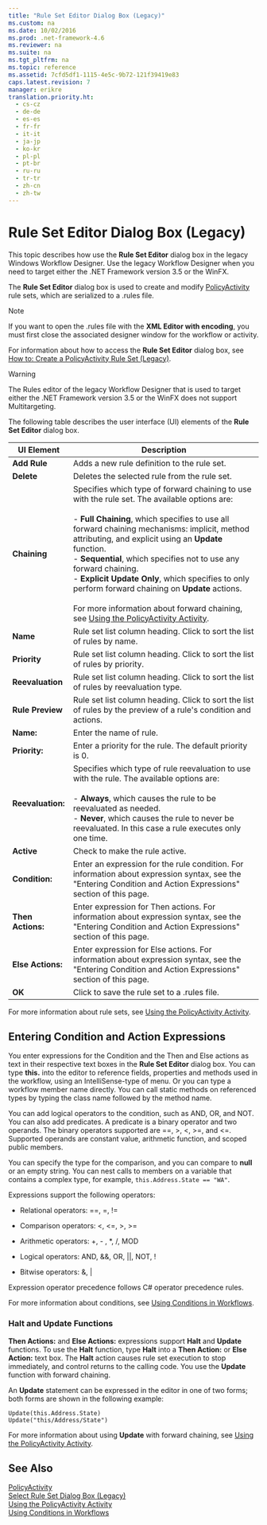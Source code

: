 ```yaml
---
title: "Rule Set Editor Dialog Box (Legacy)"
ms.custom: na
ms.date: 10/02/2016
ms.prod: .net-framework-4.6
ms.reviewer: na
ms.suite: na
ms.tgt_pltfrm: na
ms.topic: reference
ms.assetid: 7cfd5df1-1115-4e5c-9b72-121f39419e83
caps.latest.revision: 7
manager: erikre
translation.priority.ht: 
  - cs-cz
  - de-de
  - es-es
  - fr-fr
  - it-it
  - ja-jp
  - ko-kr
  - pl-pl
  - pt-br
  - ru-ru
  - tr-tr
  - zh-cn
  - zh-tw
---
```

# Rule Set Editor Dialog Box (Legacy)
This topic describes how use the **Rule Set Editor** dialog box in the legacy Windows Workflow Designer. Use the legacy Workflow Designer when you need to target either the .NET Framework version 3.5 or the WinFX.  
  
 The **Rule Set Editor** dialog box is used to create and modify [PolicyActivity](http://go.microsoft.com/fwlink?LinkID=65019) rule sets, which are serialized to a .rules file.  
  
> [!NOTE]
>  If you want to open the .rules file with the **XML Editor with encoding**, you must first close the associated designer window for the workflow or activity.  
  
 For information about how to access the **Rule Set Editor** dialog box, see [How to: Create a PolicyActivity Rule Set (Legacy)](../WF_Design/How-to--Create-a-PolicyActivity-Rule-Set--Legacy-.md).  
  
> [!WARNING]
>  The Rules editor of the legacy Workflow Designer that is used to target either the .NET Framework version 3.5 or the WinFX does not support Multitargeting.  
  
 The following table describes the user interface (UI) elements of the **Rule Set Editor** dialog box.  
  
|UI Element|Description|  
|----------------|-----------------|  
|**Add Rule**|Adds a new rule definition to the rule set.|  
|**Delete**|Deletes the selected rule from the rule set.|  
|**Chaining**|Specifies which type of forward chaining to use with the rule set. The available options are:<br /><br /> -   **Full Chaining**, which specifies to use all forward chaining mechanisms: implicit, method attributing, and explicit using an **Update** function.<br />-   **Sequential**, which specifies not to use any forward chaining.<br />-   **Explicit Update Only**, which specifies to only perform forward chaining on **Update** actions.<br /><br /> For more information about forward chaining, see [Using the PolicyActivity Activity](http://go.microsoft.com/fwlink?LinkID=65004).|  
|**Name**|Rule set list column heading. Click to sort the list of rules by name.|  
|**Priority**|Rule set list column heading. Click to sort the list of rules by priority.|  
|**Reevaluation**|Rule set list column heading. Click to sort the list of rules by reevaluation type.|  
|**Rule Preview**|Rule set list column heading. Click to sort the list of rules by the preview of a rule's condition and actions.|  
|**Name:**|Enter the name of rule.|  
|**Priority:**|Enter a priority for the rule. The default priority is 0.|  
|**Reevaluation:**|Specifies which type of rule reevaluation to use with the rule. The available options are:<br /><br /> -   **Always**, which causes the rule to be reevaluated as needed.<br />-   **Never**, which causes the rule to never be reevaluated. In this case a rule executes only one time.|  
|**Active**|Check to make the rule active.|  
|**Condition:**|Enter an expression for the rule condition. For information about expression syntax, see the "Entering Condition and Action Expressions" section of this page.|  
|**Then Actions:**|Enter expression for Then actions. For information about expression syntax, see the "Entering Condition and Action Expressions" section of this page.|  
|**Else Actions:**|Enter expression for Else actions. For information about expression syntax, see the "Entering Condition and Action Expressions" section of this page.|  
|**OK**|Click to save the rule set to a .rules file.|  
  
 For more information about rule sets, see [Using the PolicyActivity Activity](http://go.microsoft.com/fwlink?LinkID=65004).  
  
## Entering Condition and Action Expressions  
 You enter expressions for the Condition and the Then and Else actions as text in their respective text boxes in the **Rule Set Editor** dialog box. You can type **this.** into the editor to reference fields, properties and methods used in the workflow, using an IntelliSense-type of menu. Or you can type a workflow member name directly. You can call static methods on referenced types by typing the class name followed by the method name.  
  
 You can add logical operators to the condition, such as AND, OR, and NOT. You can also add predicates. A predicate is a binary operator and two operands. The binary operators supported are ==, >, <, >=, and <=. Supported operands are constant value, arithmetic function, and scoped public members.  
  
 You can specify the type for the comparison, and you can compare to **null** or an empty string. You can nest calls to members on a variable that contains a complex type, for example, `this.Address.State == "WA"`.  
  
 Expressions support the following operators:  
  
-   Relational operators: ==, =, !=  
  
-   Comparison operators: <, <=, >, >=  
  
-   Arithmetic operators: +, - , *, /, MOD  
  
-   Logical operators: AND, &&, OR, &#124;&#124;, NOT, !  
  
-   Bitwise operators: &, &#124;  
  
 Expression operator precedence follows C# operator precedence rules.  
  
 For more information about conditions, see [Using Conditions in Workflows](assetId:///541211f5-d382-4810-894f-71f00b34fa77).  
  
### Halt and Update Functions  
 **Then Actions:** and **Else Actions:** expressions support **Halt** and **Update** functions. To use the **Halt** function, type **Halt** into a **Then Action:** or **Else Action:** text box. The **Halt** action causes rule set execution to stop immediately, and control returns to the calling code. You use the **Update** function with forward chaining.  
  
 An **Update** statement can be expressed in the editor in one of two forms; both forms are shown in the following example:  
  
```  
Update(this.Address.State)  
Update("this/Address/State")  
```  
  
 For more information about using **Update** with forward chaining, see [Using the PolicyActivity Activity](http://go.microsoft.com/fwlink?LinkID=65004).  
  
## See Also  
 [PolicyActivity](http://go.microsoft.com/fwlink?LinkID=65019)   
 [Select Rule Set Dialog Box (Legacy)](../WF_Design/Select-Rule-Set-Dialog-Box--Legacy-.md)   
 [Using the PolicyActivity Activity](http://go.microsoft.com/fwlink?LinkID=65004)   
 [Using Conditions in Workflows](http://go.microsoft.com/fwlink?LinkID=65009)